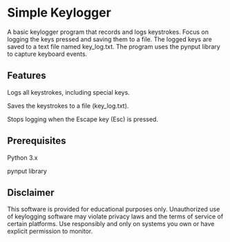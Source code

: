 # Simple Keylogger
A basic keylogger program that records and logs keystrokes. Focus on logging the keys pressed and saving them to a file. The logged keys are saved to a text file named key_log.txt. The program uses the pynput library to capture keyboard events.

## Features
Logs all keystrokes, including special keys.

Saves the keystrokes to a file (key_log.txt).

Stops logging when the Escape key (Esc) is pressed.

## Prerequisites

Python 3.x

pynput library

## Disclaimer
This software is provided for educational purposes only. Unauthorized use of keylogging software may violate privacy laws and the terms of service of certain platforms. Use responsibly and only on systems you own or have explicit permission to monitor.
